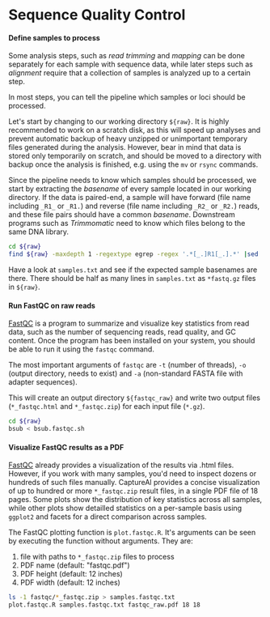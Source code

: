 # Sequence Quality Control

#### Define samples to process

Some analysis steps, such as *read trimming* and *mapping* can be done separately for each sample with sequence data, while later steps such as *alignment* require that a collection of samples is analyzed up to a certain step. 

In most steps, you can tell the pipeline which samples or loci should be processed.

Let's start by changing to our working directory `${raw}`. It is highly recommended to work on a scratch disk, as this will speed up analyses and prevent automatic backup of heavy unzipped or unimportant temporary files generated during the analysis. However, bear in mind that data is stored only temporarily on scratch, and should be moved to a directory with backup once the analysis is finished, e.g. using the `mv` or `rsync` commands.

Since the pipeline needs to know which samples should be processed, we start by extracting the *basename* of every sample located in our working directory. If the data is paired-end, a sample will have forward (file name including `_R1_` or `_R1.`) and reverse (file name including `_R2_` or `_R2.`) reads, and these file pairs should have a common *basename*. Downstream programs such as *Trimmomatic* need to know which files belong to the same DNA library.

```bash
cd ${raw}
find ${raw} -maxdepth 1 -regextype egrep -regex '.*[_.]R1[_.].*' |sed 's!.*/!!' |sed 's/[.][/]//' |sed 's/[_.]R1[_.].*//' |sort |uniq > samples.txt
```

Have a look at `samples.txt` and see if the expected sample basenames are there. There should be half as many lines in `samples.txt` as `*fastq.gz` files in `${raw}`.


#### Run FastQC on raw reads

[FastQC](https://www.bioinformatics.babraham.ac.uk/projects/fastqc/) is a program to summarize and visualize key statistics from read data, such as the number of sequencing reads, read quality, and GC content. Once the program has been installed on your system, you should be able to run it using the `fastqc` command.

The most important arguments of `fastqc` are `-t` (number of threads), `-o` (output directory, needs to exist) and `-a` (non-standard FASTA file with adapter sequences).

This will create an output directory `${fastqc_raw}` and write two output files (`*_fastqc.html` and `*_fastqc.zip`) for each input file (`*.gz`).

```bash
cd ${raw}
bsub < bsub.fastqc.sh
```

#### Visualize FastQC results as a PDF

[FastQC](https://www.bioinformatics.babraham.ac.uk/projects/fastqc/) already provides a visualization of the results via .html files. However, if you work with many samples, you'd need to inspect dozens or hundreds of such files manually. CaptureAl provides a concise visualization of up to hundred or more `*_fastqc.zip` result files, in a single PDF file of 18 pages. Some plots show the distribution of key statistics across all samples, while other plots show detailled statistics on a per-sample basis using `ggplot2` and facets for a direct comparison across samples.

The FastQC plotting function is `plot.fastqc.R`. It's arguments can be seen by executing the function without arguments. They are:

1) file with paths to `*_fastqc.zip` files to process
2) PDF name (default: "fastqc.pdf")
3) PDF height (default: 12 inches)
4) PDF width (default: 12 inches)

```bash
ls -1 fastqc/*_fastqc.zip > samples.fastqc.txt
plot.fastqc.R samples.fastqc.txt fastqc_raw.pdf 18 18
```
